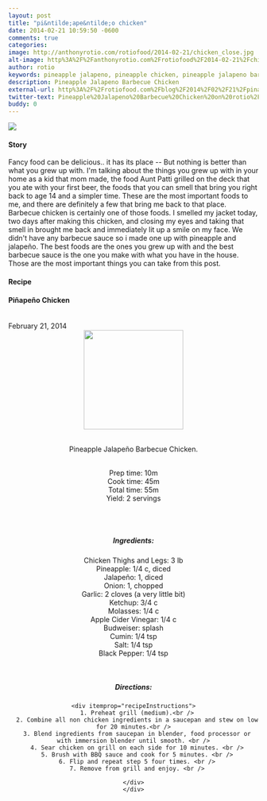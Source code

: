 ```yaml
---
layout: post
title: "pi&ntilde;ape&ntilde;o chicken"
date: 2014-02-21 10:59:50 -0600
comments: true
categories: 
image: http://anthonyrotio.com/rotiofood/2014-02-21/chicken_close.jpg
alt-image: http%3A%2F%2Fanthonyrotio.com%2Frotiofood%2F2014-02-21%2Fchicken_close.jpg
author: rotio
keywords: pineapple jalapeno, pineapple chicken, pineapple jalapeno barbecue, jalapeno chicken, bbq
description: Pineapple Jalapeno Barbecue Chicken 
external-url: http%3A%2F%2Frotiofood.com%2Fblog%2F2014%2F02%2F21%2Fpinapeno-chicken%2F
twitter-text: Pineapple%20Jalapeno%20Barbecue%20Chicken%20on%20rotio%2Ffood%20%23rotiofood
buddy: 0
---
```

<!-- more -->
<img src="http://anthonyrotio.com/rotiofood/2014-02-21/chicken_close.jpg" />
<a href="https://plus.google.com/107103100819027957630?rel=author" style="display:none">{{page.author }}</a>


<h4>Story</h4>
  <div>
	<p>
	Fancy food can be delicious.. it has its place -- But nothing is better than what you grew up with. I'm talking about the things you grew up with in your home as a kid that mom made, the food Aunt Patti grilled on the deck that you ate with your first beer, the foods that you can smell that bring you right back to age 14 and a simpler time. These are the most important foods to me, and there are definitely a few that bring me back to that place. Barbecue chicken is certainly one of those foods. I smelled my jacket today, two days after making this chicken, and closing my eyes and taking that smell in brought me back and immediately lit up a smile on my face. We didn't have any barbecue sauce so i made one up with pineapple and jalape&ntilde;o. The best foods are the ones you grew up with and the best barbecue sauce is the one you make with what you have in the house. Those are the most important things you can take from this post.</p>
  </div>
<h4>Recipe</b> </h4> 
  <div itemscope itemtype="http://schema.org/Recipe" >
  <h4 itemprop="name">Pi&ntilde;ape&ntilde;o Chicken</h4>
  
  <br />
    February 21, 2014
<center>
  <img itemprop="image" width="200px"  src="http://anthonyrotio.com/rotiofood/2014-02-21/chicken_far.jpg" />
  
  <br /><span itemprop="description">Pineapple Jalape&ntilde;o Barbecue Chicken.</span><br />

  <br />Prep time: <time datetime="PT10M" itemprop="prepTime">10m</time> 
  <br />Cook time: <time datetime="PT45M" itemprop="cookTime">45m</time>
  <br />Total time: <time datetime="PT55M" itemprop="totalTime">55m</time>
  <br />Yield: <span itemprop="recipeYield">2 servings</span>
  
  <br />
  <br /><h5>Ingredients:</h5>
    <span itemprop="ingredients" itemscope itemtype="http://schema.org/RecipeIngredient">
      <span itemprop="name">Chicken Thighs and Legs</span>: 
      <span itemprop="amount">3 lb</span> 
    </span><br />
    <span itemprop="ingredients" itemscope itemtype="http://schema.org/RecipeIngredient">
      <span itemprop="name">Pineapple</span>:
      <span itemprop="amount">1/4 c, diced</span>
    </span><br />
	<span itemprop="ingredients" itemscope itemtype="http://schema.org/RecipeIngredient">
      <span itemprop="name">Jalape&ntilde;o</span>:
      <span itemprop="amount">1, diced</span>
    </span><br />
	<span itemprop="ingredients" itemscope itemtype="http://schema.org/RecipeIngredient">
      <span itemprop="name">Onion</span>:
      <span itemprop="amount">1, chopped</span>
    </span><br />
	<span itemprop="ingredients" itemscope itemtype="http://schema.org/RecipeIngredient">
      <span itemprop="name">Garlic</span>:
      <span itemprop="amount">2 cloves</span> (a very little bit)
    </span><br />
	<span itemprop="ingredients" itemscope itemtype="http://schema.org/RecipeIngredient">
      <span itemprop="name">Ketchup</span>:
      <span itemprop="amount">3/4 c</span>
    </span><br />
	<span itemprop="ingredients" itemscope itemtype="http://schema.org/RecipeIngredient">
      <span itemprop="name">Molasses</span>:
      <span itemprop="amount">1/4 c</span>
    </span><br />
	<span itemprop="ingredients" itemscope itemtype="http://schema.org/RecipeIngredient">
      <span itemprop="name">Apple Cider Vinegar</span>:
      <span itemprop="amount">1/4 c</span>
    </span><br />
	<span itemprop="ingredients" itemscope itemtype="http://schema.org/RecipeIngredient">
      <span itemprop="name">Budweiser</span>:
      <span itemprop="amount">splash</span>
    </span><br />
	<span itemprop="ingredients" itemscope itemtype="http://schema.org/RecipeIngredient">
      <span itemprop="name">Cumin</span>:
      <span itemprop="amount">1/4 tsp</span>
    </span><br />
	<span itemprop="ingredients" itemscope itemtype="http://schema.org/RecipeIngredient">
      <span itemprop="name">Salt</span>:
      <span itemprop="amount">1/4 tsp</span>
    </span><br />
	<span itemprop="ingredients" itemscope itemtype="http://schema.org/RecipeIngredient">
      <span itemprop="name">Black Pepper</span>:
      <span itemprop="amount">1/4 tsp</span>
    </span><br />
	
  <br /><h5>Directions:</h5>
	
    <div itemprop="recipeInstructions">
      1. Preheat grill (medium).<br />
	  2. Combine all non chicken ingredients in a saucepan and stew on low for 20 minutes.<br />
	  3. Blend ingredients from saucepan in blender, food processor or with immersion blender until smooth. <br />
      4. Sear chicken on grill on each side for 10 minutes. <br />
	  5. Brush with BBQ sauce and cook for 5 minutes. <br />
	  6. Flip and repeat step 5 four times. <br />
	  7. Remove from grill and enjoy. <br />

	</div>
	</div>
